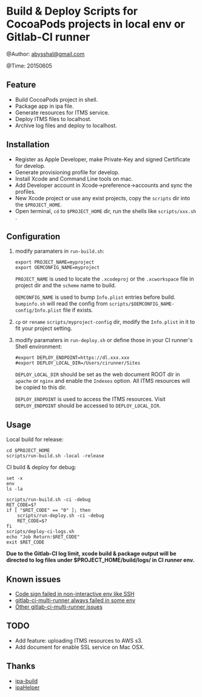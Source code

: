 # Build & Deploy Scripts for CocoaPods projects in local env or Gitlab-CI runner

@Author: [abysshal@gmail.com](mailto:abysshal@gmail.com)

@Time: 20150605

## Feature

- Build CocoaPods project in shell.
- Package app in ipa file.
- Generate resources for ITMS service.
- Deploy ITMS files to localhost.
- Archive log files and deploy to localhost.

## Installation

- Register as Apple Developer, make Private-Key and signed Certificate for develop.
- Generate provisioning profile for develop.
- Install Xcode and Command Line tools on mac.
- Add Developer account in Xcode->preference->accounts and sync the profiles.
- New Xcode project or use any exist projects, copy the `scripts` dir into the `$PROJECT_HOME`.
- Open terminal, `cd` to `$PROJECT_HOME` dir, run the shells like `scripts/xxx.sh` .

## Configuration

1. modify paramaters in `run-build.sh`:

    ```
    export PROJECT_NAME=myproject
    export OEMCONFIG_NAME=myproject
    ```

    `PROJECT_NAME` is used to locate the `.xcodeproj` or the `.xcworkspace` file in project dir and the `scheme` name to build.

    `OEMCONFIG_NAME` is used to bump `Info.plist` entries before build. `bumpinfo.sh` will read the config from `scripts/$OEMCONFIG_NAME-config/Info.plist` file if exists.

1. `cp` or `rename` `scripts/myproject-config` dir, modify the `Info.plist` in it to fit your project setting.

1. modify paramaters in `run-deploy.sh` or define those in your CI runner's Shell environment:

    ```
    #export DEPLOY_ENDPOINT=https://dl.xxx.xxx
    #export DEPLOY_LOCAL_DIR=/Users/cirunner/Sites
    ```

     `DEPLOY_LOCAL_DIR` should be set as the web document ROOT dir in `apache` or `nginx` and enable the `Indexes` option. All ITMS resources will be copied to this dir.

     `DEPLOY_ENDPOINT` is used to access the ITMS resources. Visit `DEPLOY_ENDPOINT` should be accessed to `DEPLOY_LOCAL_DIR`.


## Usage

Local build for release:

```
cd $PROJECT_HOME
scripts/run-build.sh -local -release
```

CI build & deploy for debug:

```
set -x
env
ls -la

scripts/run-build.sh -ci -debug
RET_CODE=$?
if [ "$RET_CODE" == "0" ]; then
    scripts/run-deploy.sh -ci -debug
    RET_CODE=$?
fi
scripts/deploy-ci-logs.sh
echo "Job Return:$RET_CODE"
exit $RET_CODE

```

**Due to the Gitlab-CI log limit, xcode build & package output will be directed to log files under $PROJECT_HOME/build/logs/ in CI runner env.**

## Known issues

- [Code sign failed in non-interactive env like SSH](http://stackoverflow.com/questions/20205162/user-interaction-is-not-allowed-trying-to-sign-an-osx-app-using-codesign)
- [gitlab-ci-multi-runner always failed in some env](https://gitlab.com/gitlab-org/gitlab-ci-multi-runner/issues/33)
- [Other gitlab-ci-multi-runner issues](https://gitlab.com/gitlab-org/gitlab-ci-multi-runner/issues)

## TODO

- Add feature: uploading ITMS resources to AWS s3.
- Add document for enable SSL service on Mac OSX.

## Thanks

- [ipa-build]()
- [ipaHelper](https://github.com/MarcusSmith/ipaHelper)
